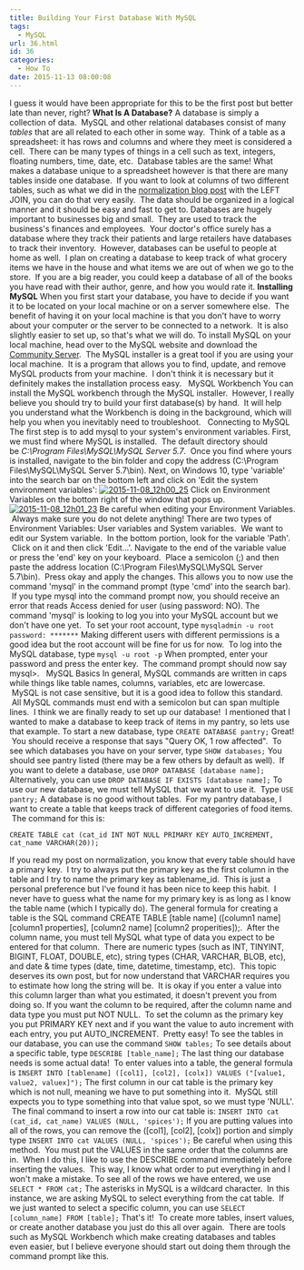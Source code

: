 ```yaml
---
title: Building Your First Database With MySQL
tags:
  - MySQL
url: 36.html
id: 36
categories:
  - How To
date: 2015-11-13 08:00:08
---
```


I guess it would have been appropriate for this to be the first post but better late than never, right? **What Is A Database?** A database is simply a collection of data.  MySQL and other relational databases consist of many _tables_ that are all related to each other in some way.  Think of a table as a spreadsheet: it has rows and columns and where they meet is considered a cell.  There can be many types of things in a cell such as text, integers, floating numbers, time, date, etc.  Database tables are the same! What makes a database unique to a spreadsheet however is that there are many tables inside one database.  If you want to look at columns of two different tables, such as what we did in the [normalization blog post](http://www.techtrek.io/index.php/2015/11/10/normalization/) with the LEFT JOIN, you can do that very easily.  The data should be organized in a logical manner and it should be easy and fast to get to. Databases are hugely important to businesses big and small.  They are used to track the business's finances and employees.  Your doctor's office surely has a database where they track their patients and large retailers have databases to track their inventory.  However, databases can be useful to people at home as well.  I plan on creating a database to keep track of what grocery items we have in the house and what items we are out of when we go to the store.  If you are a big reader, you could keep a database of all of the books you have read with their author, genre, and how you would rate it. **Installing MySQL** When you first start your database, you have to decide if you want it to be located on your local machine or on a server somewhere else.  The benefit of having it on your local machine is that you don't have to worry about your computer or the server to be connected to a network.  It is also slightly easier to set up, so that's what we will do. To install MySQL on your local machine, head over to the MySQL website and download the [Community Server](http://dev.mysql.com/downloads/mysql/).  The MySQL installer is a great tool if you are using your local machine.  It is a program that allows you to find, update, and remove MySQL products from your machine.  I don't think it is necessary but it definitely makes the installation process easy.   MySQL Workbench You can install the MySQL workbench through the MySQL installer.  However, I really believe you should try to build your first database(s) by hand.  It will help you understand what the Workbench is doing in the background, which will help you when you inevitably need to troubleshoot.   Connecting to MySQL The first step is to add mysql to your system's environment variables. First, we must find where MySQL is installed.  The default directory should be _C:\\Program Files\\MySQL\\MySQL Server 5.7_.  Once you find where yours is installed, navigate to the bin folder and copy the address (C:\\Program Files\\MySQL\\MySQL Server 5.7\\bin). Next, on Windows 10, type 'variable' into the search bar on the bottom left and click on 'Edit the system environment variables': [![2015-11-08_12h00_25](/wp-content/uploads/2015/11/2015-11-08_12h00_25.png)](/wp-content/uploads/2015/11/2015-11-08_12h00_25.png) Click on Environment Variables on the bottom right of the window that pops up.   [![2015-11-08_12h01_23](/wp-content/uploads/2015/11/2015-11-08_12h01_23.png)](/wp-content/uploads/2015/11/2015-11-08_12h01_23.png) Be careful when editing your Environment Variables.  Always make sure you do not delete anything! There are two types of Environment Variables: User variables and System variables.  We want to edit our System variable.  In the bottom portion, look for the variable 'Path'.  Click on it and then click 'Edit...'. Navigate to the end of the variable value or press the 'end' key on your keyboard.  Place a semicolon (;) and then paste the address location (C:\\Program Files\\MySQL\\MySQL Server 5.7\\bin).  Press okay and apply the changes. This allows you to now use the command 'mysql' in the command prompt (type 'cmd' into the search bar).  If you type mysql into the command prompt now, you should receive an error that reads Access denied for user (using password: NO). The command 'mysql' is looking to log you into your MySQL account but we don't have one yet.  To set your root account, type `mysqladmin -u root password: *******` Making different users with different permissions is a good idea but the root account will be fine for us for now.  To log into the MySQL database, type `mysql -u root -p` When prompted, enter your password and press the enter key.  The command prompt should now say mysql>.   MySQL Basics In general, MySQL commands are written in caps while things like table names, columns, variables, etc are lowercase.  MySQL is not case sensitive, but it is a good idea to follow this standard.  All MySQL commands must end with a semicolon but can span multiple lines.  I think we are finally ready to set up our database!  I mentioned that I wanted to make a database to keep track of items in my pantry, so lets use that example. To start a new database, type `CREATE DATABASE pantry;` Great!  You should receive a response that says "Query OK, 1 row affected".  To see which databases you have on your server, type `SHOW databases;` You should see pantry listed (there may be a few others by default as well).  If you want to delete a database, use `DROP DATABASE [database name];` Alternatively, you can use `DROP DATABASE IF EXISTS [database name];` To use our new database, we must tell MySQL that we want to use it.  Type `USE pantry;` A database is no good without tables.  For my pantry database, I want to create a table that keeps track of different categories of food items.  The command for this is:

    CREATE TABLE cat (cat_id INT NOT NULL PRIMARY KEY AUTO_INCREMENT,
    cat_name VARCHAR(20));

If you read my post on normalization, you know that every table should have a primary key.  I try to always put the primary key as the first column in the table and I try to name the primary key as tablename\_id.  This is just a personal preference but I've found it has been nice to keep this habit.  I never have to guess what the name for my primary key is as long as I know the table name (which I typically do). The general formula for creating a table is the SQL command CREATE TABLE \[table name\] (\[column1 name\] \[column1 properties\], \[column2 name\] \[column2 properities\]);.  After the column name, you must tell MySQL what type of data you expect to be entered for that column.  There are numeric types (such as INT, TINYINT, BIGINT, FLOAT, DOUBLE, etc), string types (CHAR, VARCHAR, BLOB, etc), and date & time types (date, time, datetime, timestamp, etc).  This topic deserves its own post, but for now understand that VARCHAR requires you to estimate how long the string will be.  It is okay if you enter a value into this column larger than what you estimated, it doesn't prevent you from doing so. If you want the column to be required, after the column name and data type you must put NOT NULL.  To set the column as the primary key you put PRIMARY KEY next and if you want the value to auto increment with each entry, you put AUTO\_INCREMENT.  Pretty easy! To see the tables in our database, you can use the command `SHOW tables;` To see details about a specific table, type `DESCRIBE [table_name];` The last thing our database needs is some actual data!  To enter values into a table, the general formula is `INSERT INTO [tablename] ([col1], [col2], [colx]) VALUES ("[value1, value2, valuex]");` The first column in our cat table is the primary key which is not null, meaning we have to put something into it.  MySQL still expects you to type something into that value spot, so we must type 'NULL'.  The final command to insert a row into our cat table is: `INSERT INTO cat (cat_id, cat_name) VALUES (NULL, 'spices');` If you are putting values into all of the rows, you can remove the (\[col1\], \[col2\], \[colx\]) portion and simply type `INSERT INTO cat VALUES (NULL, 'spices');` Be careful when using this method.  You must put the VALUES in the same order that the columns are in.  When I do this, I like to use the DESCRIBE command immediately before inserting the values.  This way, I know what order to put everything in and I won't make a mistake. To see all of the rows we have entered, we use `SELECT * FROM cat;` The asterisks in MySQL is a wildcard character.  In this instance, we are asking MySQL to select everything from the cat table.  If we just wanted to select a specific column, you can use `SELECT [column_name] FROM [table];` That's it!  To create more tables, insert values, or create another database you just do this all over again.  There are tools such as MySQL Workbench which make creating databases and tables even easier, but I believe everyone should start out doing them through the command prompt like this.